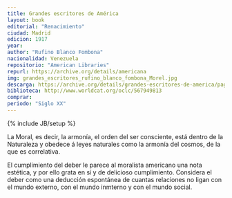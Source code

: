 ```yaml
---
title: Grandes escritores de América
layout: book
editorial: "Renacimiento"
ciudad: Madrid
edicion: 1917
year:
author: "Rufino Blanco Fombona"
nacionalidad: Venezuela
repositorio: "American Libraries"
repurl: https://archive.org/details/americana
img: grandes_escritores_rufino_blanco_fombona_Morel.jpg
descarga: https://archive.org/details/grandes-escritores-de-america/page/n3/mode/2up
biblioteca: http://www.worldcat.org/oclc/567949813
comprar: 
periodo: "Siglo XX"
---
```

{% include JB/setup %}

La Moral, es decir, la armonía, el orden del ser consciente, está dentro de la Naturaleza y obedece á leyes naturales como la armonía del cosmos, de la que es correlativa.

El cumplimiento del deber le parece al moralista americano una nota estética, y por ello grata en sí y de delicioso cumplimiento. Considera el deber como una deducción espontánea de cuantas relaciones no ligan con el mundo externo, con el mundo inmterno y con el mundo social.
